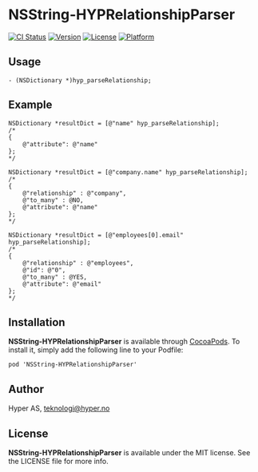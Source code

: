 # NSString-HYPRelationshipParser

[![CI Status](http://img.shields.io/travis/hyperoslo/NSString-HYPRelationshipParser.svg?style=flat)](https://travis-ci.org/hyperoslo/NSString-HYPRelationshipParser)
[![Version](https://img.shields.io/cocoapods/v/NSString-HYPRelationshipParser.svg?style=flat)](http://cocoadocs.org/docsets/NSString-HYPRelationshipParser)
[![License](https://img.shields.io/cocoapods/l/NSString-HYPRelationshipParser.svg?style=flat)](http://cocoadocs.org/docsets/NSString-HYPRelationshipParser)
[![Platform](https://img.shields.io/cocoapods/p/NSString-HYPRelationshipParser.svg?style=flat)](http://cocoadocs.org/docsets/NSString-HYPRelationshipParser)

## Usage

```objc
- (NSDictionary *)hyp_parseRelationship;
```

## Example

```objc
NSDictionary *resultDict = [@"name" hyp_parseRelationship];
/*
{
    @"attribute": @"name"
};
*/

NSDictionary *resultDict = [@"company.name" hyp_parseRelationship];
/*
{
    @"relationship" : @"company",
    @"to_many" : @NO,
    @"attribute": @"name"
};
*/

NSDictionary *resultDict = [@"employees[0].email" hyp_parseRelationship];
/*
{
    @"relationship" : @"employees",
    @"id": @"0",
    @"to_many" : @YES,
    @"attribute": @"email"
};
*/
```

## Installation

**NSString-HYPRelationshipParser** is available through [CocoaPods](http://cocoapods.org). To install
it, simply add the following line to your Podfile:

`pod 'NSString-HYPRelationshipParser'`

## Author

Hyper AS, teknologi@hyper.no

## License

**NSString-HYPRelationshipParser** is available under the MIT license. See the LICENSE file for more info.
